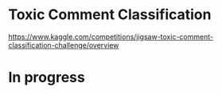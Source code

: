 # Toxic Comment Classification
https://www.kaggle.com/competitions/jigsaw-toxic-comment-classification-challenge/overview

# In progress